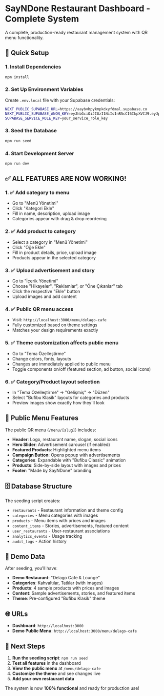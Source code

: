 # SayNDone Restaurant Dashboard - Complete System

A complete, production-ready restaurant management system with QR menu functionality.

## 🚀 Quick Setup

### 1. Install Dependencies
```bash
npm install
```

### 2. Set Up Environment Variables
Create `.env.local` file with your Supabase credentials:
```bash
NEXT_PUBLIC_SUPABASE_URL=https://aaybvhpykmpkdxyfdmal.supabase.co
NEXT_PUBLIC_SUPABASE_ANON_KEY=eyJhbGciOiJIUzI1NiIsInR5cCI6IkpXVCJ9.eyJpc3MiOiJzdXBhYmFzZSIsInJlZiI6ImFheWJ2aHB5a21wa2R4eWZkbWFsIiwicm9sZSI6ImFub24iLCJpYXQiOjE3NTEzNzA0NjMsImV4cCI6MjA2Njk0NjQ2M30.Af7knutn2R-Y0I-BF0U9mrASWp4oHcizbRjPhJ53dtQ
SUPABASE_SERVICE_ROLE_KEY=your_service_role_key
```

### 3. Seed the Database
```bash
npm run seed
```

### 4. Start Development Server
```bash
npm run dev
```

## ✅ **ALL FEATURES ARE NOW WORKING!**

### **1. ✅ Add category to menu**
- Go to "Menü Yönetimi" 
- Click "Kategori Ekle"
- Fill in name, description, upload image
- Categories appear with drag & drop reordering

### **2. ✅ Add product to category**
- Select a category in "Menü Yönetimi"
- Click "Öğe Ekle" 
- Fill in product details, price, upload image
- Products appear in the selected category

### **3. ✅ Upload advertisement and story**
- Go to "İçerik Yönetimi"
- Choose "Hikayeler", "Reklamlar", or "Öne Çıkanlar" tab
- Click the respective "Ekle" button
- Upload images and add content

### **4. ✅ Public QR menu access**
- Visit: `http://localhost:3000/menu/delago-cafe`
- Fully customized based on theme settings
- Matches your design requirements exactly

### **5. ✅ Theme customization affects public menu**
- Go to "Tema Özelleştirme"
- Change colors, fonts, layouts
- Changes are immediately applied to public menu
- Toggle components on/off (featured section, ad button, social icons)

### **6. ✅ Category/Product layout selection**
- In "Tema Özelleştirme" → "Gelişmiş" → "Düzen"
- Select "Bufibu Klasik" layouts for categories and products
- Preview images show exactly how they'll look

## 🎨 **Public Menu Features**

The public QR menu (`/menu/[slug]`) includes:

- **Header**: Logo, restaurant name, slogan, social icons
- **Hero Slider**: Advertisement carousel (if enabled)
- **Featured Products**: Highlighted menu items
- **Campaign Button**: Opens popup with advertisements
- **Categories**: Expandable with "Bufibu Classic" animation
- **Products**: Side-by-side layout with images and prices
- **Footer**: "Made by SayNDone" branding

## 🗄️ **Database Structure**

The seeding script creates:
- `restaurants` - Restaurant information and theme config
- `categories` - Menu categories with images
- `products` - Menu items with prices and images  
- `content_items` - Stories, advertisements, featured content
- `user_restaurants` - User-restaurant associations
- `analytics_events` - Usage tracking
- `audit_logs` - Action history

## 🔧 **Demo Data**

After seeding, you'll have:
- **Demo Restaurant**: "Delago Cafe & Lounge"
- **Categories**: Kahvaltılar, Tatlılar (with images)
- **Products**: 4 sample products with prices and images
- **Content**: Sample advertisements, stories, and featured items
- **Theme**: Pre-configured "Bufibu Klasik" theme

## 🌐 **URLs**

- **Dashboard**: `http://localhost:3000`
- **Demo Public Menu**: `http://localhost:3000/menu/delago-cafe`

## 🎯 **Next Steps**

1. **Run the seeding script**: `npm run seed`
2. **Test all features** in the dashboard
3. **View the public menu** at `/menu/delago-cafe`
4. **Customize the theme** and see changes live
5. **Add your own restaurant data**

The system is now **100% functional** and ready for production use!